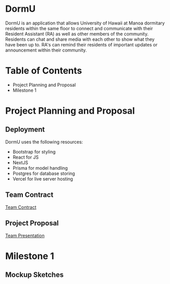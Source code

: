 # DormU 
DormU is an application that allows University of Hawaii at Manoa dormitary residents within the same floor to connect and communicate with their Resident Assistant (RA) as well as other members of the community. Residents can chat and share media with each other to show what they have been up to. RA's can remind their residents of important updates or announcement within their community. 

# Table of Contents
- Project Planning and Proposal
- Milestone 1

# Project Planning and Proposal

## Deployment
DormU uses the following resources:
- Bootstrap for styling
- React for JS
- NextJS
- Prisma for model handling
- Postgres for database storing
- Vercel for live server hosting

## Team Contract
[Team Contract](https://docs.google.com/document/d/1Qm1v_5a2nuVIiFUtSyt9DgEoI1dggFdNf_GunExgGYE/edit?usp=sharing)

## Project Proposal
[Team Presentation](https://docs.google.com/presentation/d/1vgJbArzciW5jrLGX2hNoa8ToWXGg1KQTVep5UJC3eXg/edit?usp=sharing)

# Milestone 1


## Mockup Sketches
<img ref=#></img>
<img ref=#></img>
<img ref=#></img>
<img ref=#></img>
